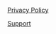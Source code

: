 [Privacy Policy](https://31carlton7.github.io/corona_spectator/privacy_policy.md)

[Support](https://31carlton7.github.io/corona_spectator/support.md)
